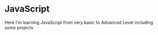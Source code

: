 # JavaScript
Here I'm learning JavaScript from very basic to Advanced Level 
including some projects
